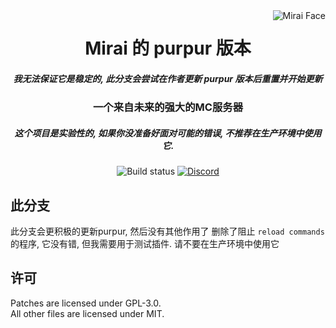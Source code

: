 <img src="logo.webp" alt="Mirai Face" align="right">
<div align="center">
  <h1>Mirai 的 purpur 版本</h1>
  <h5><i>我无法保证它是稳定的, 此分支会尝试在作者更新 purpur 版本后重置并开始更新</i></h5>
  
  <h3>一个来自未来的强大的MC服务器</h3>
  <h5><b>这个项目是实验性的, 如果你没准备好面对可能的错误, 不推荐在生产环境中使用它.</b></h5>
  
  ![Build status](https://img.shields.io/github/workflow/status/etil2jz/Mirai/Build/ver/1.18?style=for-the-badge)
  [![Discord](https://img.shields.io/discord/928402257605701683?color=5865F2&label=discord&style=for-the-badge)](https://discord.gg/DdH6Yfu9gM)
</div>

## 此分支
此分支会更积极的更新purpur, 然后没有其他作用了
删除了阻止 `reload commands` 的程序, 它没有错, 但我需要用于测试插件. 请不要在生产环境中使用它

## 许可
Patches are licensed under GPL-3.0.  
All other files are licensed under MIT.

